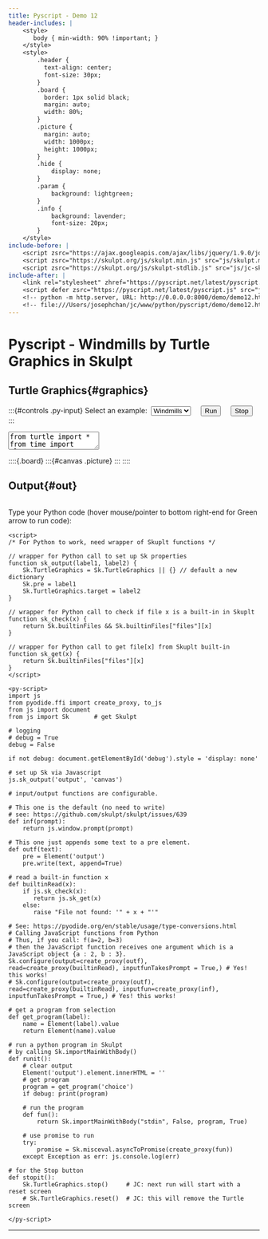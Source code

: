 ```yaml
---
title: Pyscript - Demo 12
header-includes: |
    <style>
       body { min-width: 90% !important; }
    </style>
    <style>
        .header {
          text-align: center;
          font-size: 30px;
        }
        .board {
          border: 1px solid black;
          margin: auto;
          width: 80%;
        }
        .picture {
          margin: auto;
          width: 1000px;
          height: 1000px;
        }
        .hide {
            display: none;
        }
        .param {
            background: lightgreen;
        }
        .info {
            background: lavender;
            font-size: 20px;
        }
    </style>
include-before: |
    <script zsrc="https://ajax.googleapis.com/ajax/libs/jquery/1.9.0/jquery.min.js" type="text/javascript"></script>
    <script zsrc="https://skulpt.org/js/skulpt.min.js" src="js/skulpt.min.js" xsrc="js/readable-skulpt.js" type="text/javascript"></script>
    <script zsrc="https://skulpt.org/js/skulpt-stdlib.js" src="js/jc-skulpt-stdlib.js" ysrc="js/skulpt-stdlib.js"  xsrc="js/readable-skulpt-stdlib.js" type="text/javascript"></script>
include-after: |
    <link rel="stylesheet" zhref="https://pyscript.net/latest/pyscript.css" href="js/pyscript.css"/>
    <script defer zsrc="https://pyscript.net/latest/pyscript.js" src="js/pyscript.js"></script>
    <!-- python -m http.server, URL: http://0.0.0.0:8000/demo/demo12.html -->
    <!-- file:///Users/josephchan/jc/www/python/pyscript/demo/demo12.html -->
---
```


# Pyscript - Windmills by Turtle Graphics in Skulpt


## Turtle Graphics{#graphics}

:::{#controls .py-input}
Select an example:&nbsp; <select id="choice">
    <option value="windmills" selected>Windmills</option>
</select>
&nbsp;&nbsp;&nbsp;
<button id="runButton" class="py-button" py-click="runit()" >Run</button>
&nbsp;&nbsp;&nbsp;
<button id="stopButton" class="py-button" py-click="stopit()">Stop</button>
:::


<!--
Python programs in <textarea> will have text untouched by markdown.
If program is put in <code> and marked {=html}, markdown will escape '>' as '&gt;' and '<' as '&lt;'
Note <textarea> is retrieved by value, while <code> is retrieved by innerHtml.
-->
<textarea id="windmills" class="hide">
from turtle import *
from time import sleep

# Create a turtle screen
window = Screen()
window.setup(1000, 1000) # default (500, 500)
window.bgcolor("yellow")

scale = 1.8

# using 4 windmills, each a turtle, appearing in turn.
mills = [Turtle() for i in range(4)]

# initialize the mills
def initMills():
    for t in mills:
        t.hideturtle()
        t.speed(0)

# turtle t to draw a square of side s
def square(t, s):
    for _ in range(4):
        t.rt(90)
        t.fd(s)

# the inner square of windmill w = (x, y, z) by turtle t
def core(t, x):
    t.color('black', 'pink')
    t.begin_fill()
    t.pd()
    square(t, x)
    t.end_fill()
    t.pu()

# an arm of windmill w = (x, y, z) by turtle t
def arm(t, y, z):
    t.color('black', 'green')
    t.pd()
    t.begin_fill()
    t.fd(z)
    t.rt(90)
    t.fd(y)
    t.rt(90)
    t.fd(z)
    t.rt(90)
    t.fd(y)
    t.end_fill()
    t.pu()

# the mind of windmill w = (x, y, z) by turtle t
# mind (x,y,z) =
# if x < y - z then x + 2 * z else if x < y then 2 * y - x else x
def mind(t, x, y, z):
    if x < y - z:
        t.fd(z)
        t.lt(90)
        t.fd(z)
        t.rt(90)
        m = x + 2 * z
    else:
        if x < y:
            s = y - x
            t.fd(s)
            t.lt(90)
            t.fd(s)
            t.rt(90)
            m = 2 * y - x
        else:
            m = x
    # draw the mind
    t.color('red')
    t.pd()
    size = t.pensize()
    t.pensize(5)
    square(t, m)
    t.pensize(size)
    t.pu()

# a windmill turtle w, to be placed at position pos, for triple (x,y,z)
def windmill(t, pos, triple):
    t.pu()
    t.goto(pos)
    t.clear() # erase any writing and path
    t.setheading(90)
    t.backward(100 * scale)
    t.color('black')
    t.write(str(triple), font=("Courier", 16, "bold"))
    t.forward(100 * scale)
    x, y, z = triple
    x, y, z = x * scale, y * scale, z * scale
    # first the inner square
    core(t, x)
    # then the four arms
    for _ in range(4): # 4 sides and 4 arms
        arm(t, y, z)
        t.lt(180)
        t.fd(x)
    # mark the mind in red
    mind(t, x, y, z)

# main program
def main():
    initMills()
    # use the default turtle
    # showturtle()
    # speed(0)
    hideturtle()
    pu()
    setheading(90) # face north
    fd(200 * scale)
    rt(135)  # 135 = 180 - 45
    j = 0
    while True:
        j += 1
        if j > 6: break
        triple = (j, j+1, j+2)
        if j % 3 == 0: triple = (50, 80, 10)
        if j % 3 == 1: triple = (10, 50, 80)
        if j % 3 == 2: triple = (50, 10, 80)
        windmill(mills[j % 4], position(), triple)
        # sleep(2) # time to see the windmill
        fd(200 * scale)
        rt(90)
    rt(45)
    back(150 * scale)
    pd()
    write('Done!', font=("Courier", 16, "bold"))

try:
    main()
except Exception, e: print e

</textarea>


<!-- For graph output from Skulpt, not PyScript -->
::::{.board}
:::{#canvas .picture}
:::
::::


<!-- For text output from Skulpt, not PyScript -->
## Output{#out}
```{#output .py-terminal}
```

<!-- with Skulpt, Python input in browser becomes a browser input box with prompt in print-area, the output, seen only after input! -->


<!--
Note:
Turtle program is in <textarea>, not in <py-script>.
This is because PyScript will balk at: import turtle
Instead the python program is run by Skulpt, invoked by PyScript.

Python Turtle Spirograph
Posted on February 16, 2018 Posted in Computer Science, Python - Advanced, Python Challenges
https://www.101computing.net/python-turtle-spirograph/

-->

<py-terminal id="debug"></py-terminal>

Type your Python code (hover mouse/pointer to bottom right-end for Green arrow to run code):
<py-repl></py-repl>

<!-- Minimal Javascript to support Pyscript using Skulpt -->
```{=html}
<script>
/* For Python to work, need wrapper of Skuplt functions */

// wrapper for Python call to set up Sk properties
function sk_output(label1, label2) {
    Sk.TurtleGraphics = Sk.TurtleGraphics || {} // default a new dictionary
    Sk.pre = label1
    Sk.TurtleGraphics.target = label2
}

// wrapper for Python call to check if file x is a built-in in Skuplt
function sk_check(x) {
    return Sk.builtinFiles && Sk.builtinFiles["files"][x]
}

// wrapper for Python call to get file[x] from Skuplt built-in
function sk_get(x) {
    return Sk.builtinFiles["files"][x]
}
</script>
```

<!--
Simple Skulpt
file:///Users/josephchan/jc/www/python/pyscript/skulpt/site/simpleskulpt.html
Avoid ids generated by pandoc for headings, masking the important ids for the script.
Type command: demo()   to run demo() in Definitions.

Skulpt
https://skulpt.org/
Python. Client Side.
Skulpt is an entirely in-browser implementation of Python.

Direct URL to main engine scripts:
https://skulpt.org/js/skulpt.min.js      (main engine)
https://skulpt.org/js/skulpt-stdlib.js   (a virtual file system)

-->

<!-- pyscript -->
```{=html}
<py-script>
import js
from pyodide.ffi import create_proxy, to_js
from js import document
from js import Sk       # get Skulpt

# logging
# debug = True
debug = False

if not debug: document.getElementById('debug').style = 'display: none'

# set up Sk via Javascript
js.sk_output('output', 'canvas')

# input/output functions are configurable.

# This one is the default (no need to write)
# see: https://github.com/skulpt/skulpt/issues/639
def inf(prompt):
    return js.window.prompt(prompt)

# This one just appends some text to a pre element.
def outf(text):
    pre = Element('output')
    pre.write(text, append=True)

# read a built-in function x
def builtinRead(x):
    if js.sk_check(x):
       return js.sk_get(x)
    else:
       raise "File not found: '" + x + "'"

# See: https://pyodide.org/en/stable/usage/type-conversions.html
# Calling JavaScript functions from Python
# Thus, if you call: f(a=2, b=3)
# then the JavaScript function receives one argument which is a JavaScript object {a : 2, b : 3}.
Sk.configure(output=create_proxy(outf), read=create_proxy(builtinRead), inputfunTakesPrompt = True,) # Yes! this works!
# Sk.configure(output=create_proxy(outf), read=create_proxy(builtinRead), inputfun=create_proxy(inf), inputfunTakesPrompt = True,) # Yes! this works!

# get a program from selection
def get_program(label):
    name = Element(label).value
    return Element(name).value

# run a python program in Skulpt
# by calling Sk.importMainWithBody()
def runit():
    # clear output
    Element('output').element.innerHTML = ''
    # get program
    program = get_program('choice')
    if debug: print(program)

    # run the program
    def fun():
        return Sk.importMainWithBody("stdin", False, program, True)

    # use promise to run
    try:
        promise = Sk.misceval.asyncToPromise(create_proxy(fun))
    except Exception as err: js.console.log(err)

# for the Stop button
def stopit():
    Sk.TurtleGraphics.stop()     # JC: next run will start with a reset screen
    # Sk.TurtleGraphics.reset()  # JC: this will remove the Turtle screen

</py-script>
```
<!--
The Pyscript is just the engine to run Skulpt python, which supports turtle graphics.
-->

---

<!-- pandoc -s demo12.md -o demo12.html -->
